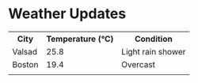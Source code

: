 # Weather Updates

<!-- WEATHER-UPDATE-START -->
<table><tr><th>City</th><th>Temperature (°C)</th><th>Condition</th></tr><tr><td>Valsad</td><td>25.8</td><td>Light rain shower</td></tr><tr><td>Boston</td><td>19.4</td><td>Overcast</td></tr><tr><td></td><td></td><td></td></tr></table>
<!-- WEATHER-UPDATE-END -->
